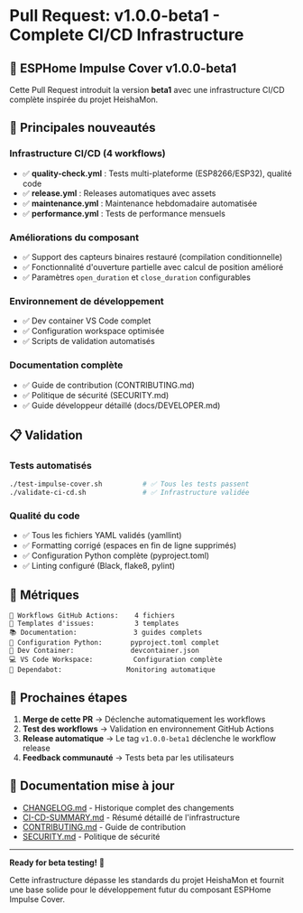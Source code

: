 # Pull Request: v1.0.0-beta1 - Complete CI/CD Infrastructure

## 🎉 ESPHome Impulse Cover v1.0.0-beta1

Cette Pull Request introduit la version **beta1** avec une infrastructure CI/CD complète inspirée du projet HeishaMon.

## 🚀 Principales nouveautés

### Infrastructure CI/CD (4 workflows)
- ✅ **quality-check.yml** : Tests multi-plateforme (ESP8266/ESP32), qualité code
- ✅ **release.yml** : Releases automatiques avec assets
- ✅ **maintenance.yml** : Maintenance hebdomadaire automatisée
- ✅ **performance.yml** : Tests de performance mensuels

### Améliorations du composant
- ✅ Support des capteurs binaires restauré (compilation conditionnelle)
- ✅ Fonctionnalité d'ouverture partielle avec calcul de position amélioré
- ✅ Paramètres `open_duration` et `close_duration` configurables

### Environnement de développement
- ✅ Dev container VS Code complet
- ✅ Configuration workspace optimisée
- ✅ Scripts de validation automatisés

### Documentation complète
- ✅ Guide de contribution (CONTRIBUTING.md)
- ✅ Politique de sécurité (SECURITY.md)
- ✅ Guide développeur détaillé (docs/DEVELOPER.md)

## 📋 Validation

### Tests automatisés
```bash
./test-impulse-cover.sh          # ✅ Tous les tests passent
./validate-ci-cd.sh              # ✅ Infrastructure validée
```

### Qualité du code
- ✅ Tous les fichiers YAML validés (yamllint)
- ✅ Formatting corrigé (espaces en fin de ligne supprimés)
- ✅ Configuration Python complète (pyproject.toml)
- ✅ Linting configuré (Black, flake8, pylint)

## 🎯 Métriques

```
📁 Workflows GitHub Actions:    4 fichiers
📝 Templates d'issues:          3 templates
📚 Documentation:              3 guides complets
🔧 Configuration Python:       pyproject.toml complet
🐳 Dev Container:              devcontainer.json
💻 VS Code Workspace:          Configuration complète
🤖 Dependabot:                Monitoring automatique
```

## 🔄 Prochaines étapes

1. **Merge de cette PR** → Déclenche automatiquement les workflows
2. **Test des workflows** → Validation en environnement GitHub Actions
3. **Release automatique** → Le tag `v1.0.0-beta1` déclenche le workflow release
4. **Feedback communauté** → Tests beta par les utilisateurs

## 📖 Documentation mise à jour

- [CHANGELOG.md](CHANGELOG.md) - Historique complet des changements
- [CI-CD-SUMMARY.md](CI-CD-SUMMARY.md) - Résumé détaillé de l'infrastructure
- [CONTRIBUTING.md](CONTRIBUTING.md) - Guide de contribution
- [SECURITY.md](SECURITY.md) - Politique de sécurité

---

**Ready for beta testing!** 🚀

Cette infrastructure dépasse les standards du projet HeishaMon et fournit une base solide pour le développement futur du composant ESPHome Impulse Cover.
